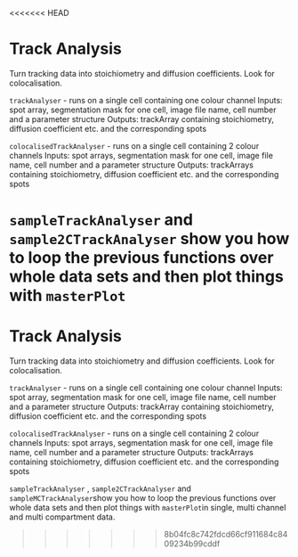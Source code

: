 <<<<<<< HEAD
# Track Analysis

Turn tracking data into stoichiometry and diffusion coefficients. Look for colocalisation.

`trackAnalyser` - runs on a single cell containing one colour channel
Inputs: spot array, segmentation mask for one cell, image file name, cell number and a parameter structure
Outputs: trackArray containing stoichiometry, diffusion coefficient etc. and the corresponding spots

`colocalisedTrackAnalyser` - runs on a single cell containing 2 colour channels
Inputs: spot arrays, segmentation mask for one cell, image file name, cell number and a parameter structure
Outputs: trackArrays containing stoichiometry, diffusion coefficient etc. and the corresponding spots

`sampleTrackAnalyser` and `sample2CTrackAnalyser` show you how to loop the previous functions over whole data sets and then plot things with `masterPlot`
=======
# Track Analysis

Turn tracking data into stoichiometry and diffusion coefficients. Look for colocalisation.

`trackAnalyser` - runs on a single cell containing one colour channel
Inputs: spot array, segmentation mask for one cell, image file name, cell number and a parameter structure
Outputs: trackArray containing stoichiometry, diffusion coefficient etc. and the corresponding spots

`colocalisedTrackAnalyser` - runs on a single cell containing 2 colour channels
Inputs: spot arrays, segmentation mask for one cell, image file name, cell number and a parameter structure
Outputs: trackArrays containing stoichiometry, diffusion coefficient etc. and the corresponding spots

`sampleTrackAnalyser` , `sample2CTrackAnalyser` and `sampleMCTrackAnalyser`show you how to loop the previous functions over whole data sets and then plot things with `masterPlot`in single, multi channel and multi compartment data.
>>>>>>> 8b04fc8c742fdcd66cf911684c8409234b99cddf
